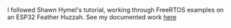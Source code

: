 I followed Shawn Hymel's tutorial, working through FreeRTOS examples on an ESP32 Feather Huzzah.
See my documented work [here](https://drive.google.com/file/d/17iRZOSI9rV7WkIdEc2UGUUsRfJ32uz7c/view?usp=sharing)

